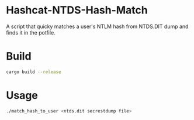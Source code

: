 # Hashcat-NTDS-Hash-Match
 A script that quicky matches a user's NTLM hash from NTDS.DIT dump and finds it in the potfile. 


# Build

``` bash
cargo build --release
```

# Usage 

``` bash
./match_hash_to_user <ntds.dit secrestdump file> 
```

